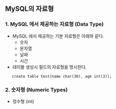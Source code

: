 ## MySQL의 자료형
### 1. MySQL 에서 제공하는 자료형 (Data Type)
 - MySQL 에서 제공하는 기본 자료형은 아래와 같다.
    - 숫자
    - 문자열
    - 날짜
    - 시간
 - 테이블 생성시 필드의 자료형을 명시한다.

 ```
    create table test(name char(30), age int(3));
 ```

### 2. 숫자형 (Numeric Types)
 - 정수형 (int)
